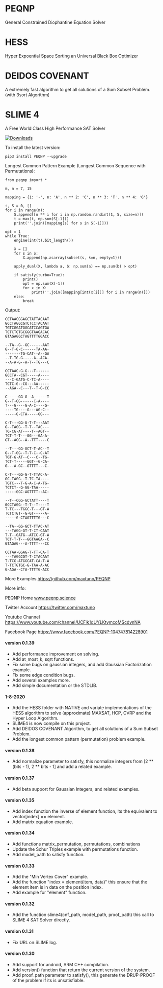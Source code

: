# PEQNP
General Constrained Diophantine Equation Solver
# HESS 
Hyper Expoential Space Sorting an Universal Black Box Optimizer
# DEIDOS COVENANT 
A extremely fast algorithm to get all solutions of a Sum Subset Problem. (with 3sort Algorithm)
# SLIME 4
A Free World Class High Performance SAT Solver

[![Downloads](https://pepy.tech/badge/peqnp)](https://pepy.tech/project/peqnp)

To install the latest version:

    pip3 install PEQNP --upgrade
    
Longest Common Pattern Example (Longest Common Sequence with Permutations):

    from peqnp import *
    
    m, n = 7, 15

    mapping = {1: '-', n: 'A', n ** 2: 'C', n ** 3: 'T', n ** 4: 'G'}

    t, S = 0, []
    for i in range(m):
        S.append([n ** i for i in np.random.randint(1, 5, size=n)])
        t = max(t, np.sum(S[-1]))
        print(''.join([mapping[s] for s in S[-1]]))

    opt = 1
    while True:
        engine(int(t).bit_length())

        X = []
        for s in S:
            X.append(np.asarray(subset(s, k=n, empty=1)))

        apply_dual(X, lambda a, b: np.sum(a) == np.sum(b) > opt)

        if satisfy(turbo=True):
            print()
            opt = np.sum(X[-1])
            for x in X:
                print(''.join([mapping[int(x[i])] for i in range(n)]))
        else:
            break
            
Output:

    CCTAACGGAGCTATTACAAT
    GCCTAGGCGTCTCCTACAAT
    TGTCGGATGGCATCCAGTGA
    TCTCTGTGCGGGTAAGACAC
    GTAGAGGCTAGTTTTGGACC
    
    --TA--G--GC------AAT
    G--T-G-C------TA-AA-
    -------TG-CAT--A--GA
    --T-TG-G-----A--ACA-
    --A-A-G--A-T--TG---C
    
    CCTAAC-G-G---T------
    GCCTA--CGT-----A----
    ---C-GATG-C-TC-A----
    TCTC-G--CG---AA-----
    --AGA--C---T--T-G-CC
    
    C-----GG-G--A------T
    G--T-GG------C-A----
    T---G----G-A-C----G-
    ----TG----G---AG-C--
    -----G-CTA-----GG---
    
    C-T---GG-G-T-T---AAT
    G--TAGG--T-T--TAC---
    TG-CG-AT----T--AGT--
    TCT-T-T---GG---GA-A-
    GT--AGG--A--TTT----C
    
    --T---GG-GCT-T-AC--T
    G--T-GG--T-T-C--C-AT
    TGT-G-AT--C---C--TG-
    TCT-T-----GGT--G-CA-
    G---A-GC--GTTTT---C-
    
    C-T---GG-G-T-TTAC-A-
    GC-TAGG--T-TC-TA----
    TGTC---T-G-A-C-A-TG-
    TCTCT--G-GG-TAA-----
    -----GGC-AGTTTT--AC-
    
    --T--CGG-GCTATT----T
    GCCTAGG--T-T--T----T
    T-TC---TGGC-T---GT-A
    TCTCTGT--G-GT-----A-
    -----G-CTAGTTTTG---C
    
    --TA--GG-GCT-TTAC-AT
    ---TAGG-GT-T-CT-CAAT
    T-T--GATG--ATCC-GT-A
    TCT-T-T---GGTAAGA--C
    GTAGAG---A-TTTT---CC
    
    CCTAA-GGAG-T-TT-CA-T
    ---TAGGCGT-T-CTACAAT
    T-TCG-ATGGCAT-CA-T-A
    T-TCTGTGC-G-TAA-A-AC
    G-AGA--CTA-TTTTG-ACC

More Examples https://github.com/maxtuno/PEQNP

More info:

PEQNP Home
www.peqnp.science

Twitter Account
https://twitter.com/maxtuno

Youtube Channel
https://www.youtube.com/channel/UCFlk1dUYLKtymcoMScdynNA

Facebook Page
https://www.facebook.com/PEQNP-104747814228901

#### version 0.1.39
- Add performance improvement on solving.
- Add at_most_k, sqrt functions.
- Fix some bugs on gaussian integers, and add Gaussian Factorization example.
- Fix some edge condition bugs.
- Add several examples more.
- Add simple documentation or the STDLIB.

#### 1-8-2020
- Add the HESS folder with NATIVE and variate implementations of the HESS algorithm to solve (approximate) MAXSAT, HCP, CVRP and the Hyper Loop Algorithm. 
- SLIME4 is now compile on this project.
- Add DEIDOS COVENANT Algorithm, to get all solutions of a Sum Subset Problem.
- Add the longest common pattern (permutation) problem example.

#### version 0.1.38
- Add normalize parameter to satisfy, this normalize integers from [2 ** (bits - 1), 2 ** bits - 1] and add a related example.

#### version 0.1.37
- Add beta support for Gaussian Integers, and related examples.

#### version 0.1.35
- Add index function the inverse of element function, its the equivalent to vector[index] == element.
- Add matrix equation example.

#### version 0.1.34
- Add functions matrix_permutation, permutations, combinations
- Update the Schur Triples example with permutations function.
- Add model_path to satisfy function.

#### version 0.1.33
- Add the "Min Vertex Cover" example.
- Add the function "index = element(item, data)" this ensure that the element item is in data on the position index.
- Add example for "element" function.

#### version 0.1.32
- Add the function slime4(cnf_path, model_path, proof_path) this call to SLIME 4 SAT Solver directly.

#### version 0.1.31
- Fix URL on SLIME log.

#### version 0.1.30
- Add support for android, ARM C++ compilation.
- Add version() function that return the current version of the system.
- Add proof_path parameter to satisfy(), this generate the DRUP-PROOF of the problem if its is unsatisfiable.
 
